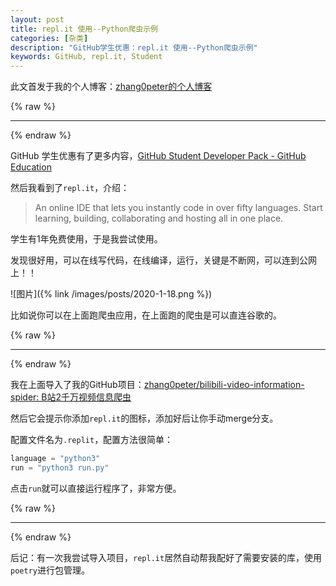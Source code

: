 ```yaml
---
layout: post
title: repl.it 使用--Python爬虫示例
categories: [杂类]
description: "GitHub学生优惠：repl.it 使用--Python爬虫示例"
keywords: GitHub, repl.it, Student
---
```


此文首发于我的个人博客：[zhang0peter的个人博客](https://zhang0peter.com)         

{% raw %}
***          
{% endraw %}

GitHub 学生优惠有了更多内容，[GitHub Student Developer Pack - GitHub Education](https://education.github.com/pack/offers)       

然后我看到了`repl.it`，介绍：

> An online IDE that lets you instantly code in over fifty languages. Start learning, building, collaborating and hosting all in one place.

学生有1年免费使用，于是我尝试使用。

发现很好用，可以在线写代码，在线编译，运行，关键是不断网，可以连到公网上！！

![图片]({% link /images/posts/2020-1-18.png %})

比如说你可以在上面跑爬虫应用，在上面跑的爬虫是可以直连谷歌的。


{% raw %}
***          
{% endraw %}

我在上面导入了我的GitHub项目：[zhang0peter/bilibili-video-information-spider: B站2千万视频信息爬虫](https://github.com/zhang0peter/bilibili-video-information-spider)

然后它会提示你添加`repl.it`的图标，添加好后让你手动merge分支。

配置文件名为`.replit`，配置方法很简单：
```js
language = "python3"
run = "python3 run.py"
```

点击`run`就可以直接运行程序了，非常方便。

{% raw %}
***          
{% endraw %}

后记：有一次我尝试导入项目，`repl.it`居然自动帮我配好了需要安装的库，使用`poetry`进行包管理。

